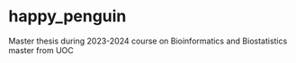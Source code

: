 # happy_penguin
Master thesis during 2023-2024 course on Bioinformatics and Biostatistics master from UOC
